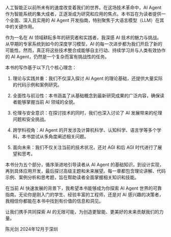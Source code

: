 人工智能正以前所未有的速度改变着我们的世界。在这场技术革命中，AI Agent 作为智能系统的集大成者，正逐渐成为研究和应用的焦点。本书旨在为读者提供一个全面、深入且实用的 AI Agent 开发指南，特别聚焦于大语言模型（LLM）在其中的关键作用。

作为一名在 AI 领域耕耘多年的研究者和实践者，我深感 AI 技术的魅力与挑战。从早期的专家系统到如今的深度学习模型，AI 的每一次进步都为我们开启了新的可能性。然而，真正将这些技术整合成能够自主行动、持续学习并与人类有效协作的 AI Agent，仍然是一个复杂而富有挑战性的任务。

本书的写作基于以下几个核心理念：

1. 理论与实践并重：我们不仅深入探讨 AI Agent 的理论基础，还提供大量实际的代码示例和案例研究。

2. 全面性与前沿性：本书涵盖了从基础概念到最新研究成果的广泛内容，确保读者能够掌握当前 AI 领域的全貌。

3. 伦理与安全意识：在探讨技术的同时，我们也深入讨论了 AI 发展带来的伦理问题和安全挑战。

4. 跨学科视角：AI Agent 的开发涉及计算机科学、认知科学、语言学等多个学科，本书尝试从多角度阐述相关问题。

5. 面向未来：我们不仅关注当前的技术状况，还对 AGI 和后 AGI 时代进行了展望和思考。

本书分为五个部分，循序渐进地引导读者从 AI Agent 的基础知识，到设计实现，再到具体应用开发，最后探讨高级主题和未来展望。每一章都包含理论讲解、代码示例、案例分析和思考题，旨在帮助读者全面掌握相关知识和技能。

在当前 AI 快速发展的背景下，我希望本书能够成为你探索 AI Agent 世界的可靠指南。无论你是刚入门的学生、经验丰富的工程师，还是对 AI 感兴趣的决策者，我相信你都能在本书中找到有价值的信息和洞见。

让我们携手共同探索 AI 的无限可能，为创造更智能、更美好的未来贡献我们的力量。

陈光剑
2024年12月于深圳
